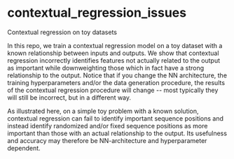 # contextual_regression_issues

Contextual regression on toy datasets

In this repo, we train a contextual regression model on a toy dataset
with a known relationship between inputs and outputs. We show that
contextual regression incorrectly identifies features not actually
related to the output as important while downweighting those which
in fact have a strong relationship to the output. Notice that if you
change the NN architecture, the training hyperparameters and/or the
data generation procedure, the results of the contextual regression
procedure will change -- most typically they will still be incorrect,
but in a different way.

As illustrated here, on a simple toy problem with a known solution,
contextual regression can fail to identify important sequence positions
and instead identify randomized and/or fixed sequence positions as
more important than those with an actual relationship to the output.
Its usefulness and accuracy may therefore be NN-architecture and hyperparameter
dependent.
